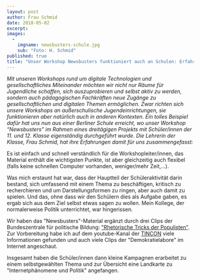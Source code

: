 ```yaml
---
layout: post
author: Frau Schmid
date: 2018-05-02
excerpt: 
images:
  - 
	imgname: newsbusters-schule.jpg
	sub: "Foto: H. Schmid"
published: true
title: "Unser Workshop Newsbusters funktioniert auch an Schulen: Erfahrungsbericht einer Lehrerin"
---
```


*Mit unseren Workshops rund um digitale Technologien und gesellschaftliches Miteinander möchten wir nicht nur Räume für Jugendliche schaffen, sich auszuprobieren und selbst aktiv zu werden, sondern auch pädagogischen Fachkräften neue Zugänge zu gesellschaftlichen und digitalen Themen ermöglichen. Zwar richten sich unsere Workshops an außerschulische Jugendeinrichtungen, sie funktionieren aber natürlich auch in anderen Kontexten. Ein tolles Beispiel dafür hat uns nun aus einer Berliner Schule erreicht, wo unser Workshop “Newsbusters” im Rahmen eines dreitägigen Projekts mit Schüler/innen der 11. und 12. Klasse eigenständig durchgeführt wurde. Die Lehrerin der Klasse, Frau Schmid, hat ihre Erfahrungen damit für uns zusammengefasst:*

Es ist einfach und schnell verständlich für die Workshopleiter/innen, das Material enthält die wichtigsten Punkte, ist aber gleichzeitig auch flexibel (falls keine schnellen Computer vorhanden, weniger/mehr Zeit,...).

Was mich erstaunt hat war, dass der Hauptteil der Schüleraktivität darin bestand, sich umfassend mit einem Thema zu beschäftigen, kritisch zu recherchieren und um Darstellungsformen zu ringen, aber auch damit zu spielen. Und das, ohne dass wir den Schülern dies als Aufgabe gaben, es ergab sich aus dem Ziel selbst etwas sagen zu wollen.
Mein Kollege, der normalerweise Politik unterrichtet, war hingerissen.

Wir haben das "Newsbusters"-Material ergänzt durch drei Clips der Bundeszentrale für politische Bildung: ["Rhetorische Tricks der Populisten"](http://www.fluter.de/rhetorische-tricks-der-populisten-1).
Zur Vorbereitung habe ich auf dem youtube-Kanal der [TINCON](https://www.youtube.com/channel/UCm-B4RytL7YM6HAtYT31hUQ) viele Informationen gefunden und auch viele Clips der "Demokratielabore" im Internet angeschaut.

Insgesamt haben die Schüler/innen dann kleine Kampagnen erarbeitet zu einem selbstgewählten Thema und zur Übersicht eine Landkarte zu "Internetphänomene und Politik" angefangen.
